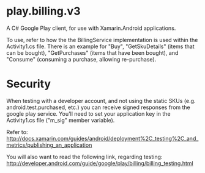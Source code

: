 play.billing.v3
===============

A C# Google Play client, for use with Xamarin.Android applications.

To use, refer to how the the BillingService implementation is used within the Activity1.cs file. There is an example for "Buy", "GetSkuDetails" (items that can be bought), "GetPurchases" (items that have been bought), and "Consume" (consuming a purchase, allowing re-purchase).


Security
========
When testing with a developer account, and not using the static SKUs (e.g. android.test.purchased, etc.) you can receive signed responses from the google play service. You'll need to set your application key in the Activity1.cs file ("m_sig" member variable). 

Refer to: http://docs.xamarin.com/guides/android/deployment%2C_testing%2C_and_metrics/publishing_an_application

You will also want to read the following link, regarding testing: 
http://developer.android.com/guide/google/play/billing/billing_testing.html